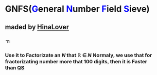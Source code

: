 # GNFS(<span style="color : blue">**G**</span>eneral <span style="color : blue">**N**</span>umber <span style="color : blue">**F**</span>ield <span style="color : blue">**S**</span>ieve)
## maded by <span style="color:pink">**[HinaLover](https://github.com/ILYJNY)**</span>
###
###
###
### ㄲ
### Use it to Factorizate an $N$ that $\mathbb R$ $\in$ $N$ Normaly, we use that for fractorizating number more that 100 digits, then it is Faster than <span style = "color:blue"><U>**[QS](https://github.com/ILYJNY/Fractorizations/tree/master/QS)**</U></span>
